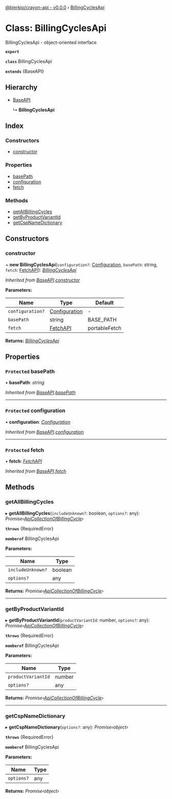 [@bjerkio/crayon-api - v0.0.0](../README.md) › [BillingCyclesApi](billingcyclesapi.md)

# Class: BillingCyclesApi

BillingCyclesApi - object-oriented interface

**`export`** 

**`class`** BillingCyclesApi

**`extends`** {BaseAPI}

## Hierarchy

* [BaseAPI](baseapi.md)

  ↳ **BillingCyclesApi**

## Index

### Constructors

* [constructor](billingcyclesapi.md#constructor)

### Properties

* [basePath](billingcyclesapi.md#protected-basepath)
* [configuration](billingcyclesapi.md#protected-configuration)
* [fetch](billingcyclesapi.md#protected-fetch)

### Methods

* [getAllBillingCycles](billingcyclesapi.md#getallbillingcycles)
* [getByProductVariantId](billingcyclesapi.md#getbyproductvariantid)
* [getCspNameDictionary](billingcyclesapi.md#getcspnamedictionary)

## Constructors

###  constructor

\+ **new BillingCyclesApi**(`configuration?`: [Configuration](configuration.md), `basePath`: string, `fetch`: [FetchAPI](../interfaces/fetchapi.md)): *[BillingCyclesApi](billingcyclesapi.md)*

*Inherited from [BaseAPI](baseapi.md).[constructor](baseapi.md#constructor)*

**Parameters:**

Name | Type | Default |
------ | ------ | ------ |
`configuration?` | [Configuration](configuration.md) | - |
`basePath` | string |  BASE_PATH |
`fetch` | [FetchAPI](../interfaces/fetchapi.md) |  portableFetch |

**Returns:** *[BillingCyclesApi](billingcyclesapi.md)*

## Properties

### `Protected` basePath

• **basePath**: *string*

*Inherited from [BaseAPI](baseapi.md).[basePath](baseapi.md#protected-basepath)*

___

### `Protected` configuration

• **configuration**: *[Configuration](configuration.md)*

*Inherited from [BaseAPI](baseapi.md).[configuration](baseapi.md#protected-configuration)*

___

### `Protected` fetch

• **fetch**: *[FetchAPI](../interfaces/fetchapi.md)*

*Inherited from [BaseAPI](baseapi.md).[fetch](baseapi.md#protected-fetch)*

## Methods

###  getAllBillingCycles

▸ **getAllBillingCycles**(`includeUnknown?`: boolean, `options?`: any): *Promise‹[ApiCollectionOfBillingCycle](../interfaces/apicollectionofbillingcycle.md)›*

**`throws`** {RequiredError}

**`memberof`** BillingCyclesApi

**Parameters:**

Name | Type |
------ | ------ |
`includeUnknown?` | boolean |
`options?` | any |

**Returns:** *Promise‹[ApiCollectionOfBillingCycle](../interfaces/apicollectionofbillingcycle.md)›*

___

###  getByProductVariantId

▸ **getByProductVariantId**(`productVariantId`: number, `options?`: any): *Promise‹[ApiCollectionOfBillingCycle](../interfaces/apicollectionofbillingcycle.md)›*

**`throws`** {RequiredError}

**`memberof`** BillingCyclesApi

**Parameters:**

Name | Type |
------ | ------ |
`productVariantId` | number |
`options?` | any |

**Returns:** *Promise‹[ApiCollectionOfBillingCycle](../interfaces/apicollectionofbillingcycle.md)›*

___

###  getCspNameDictionary

▸ **getCspNameDictionary**(`options?`: any): *Promise‹object›*

**`throws`** {RequiredError}

**`memberof`** BillingCyclesApi

**Parameters:**

Name | Type |
------ | ------ |
`options?` | any |

**Returns:** *Promise‹object›*
